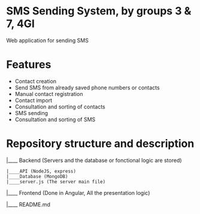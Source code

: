 # SMS Sending System, by groups 3 & 7, 4GI

Web application for sending SMS

# Features

- Contact creation
- Send SMS from already saved phone numbers or contacts
- Manual contact registration
- Contact import
- Consultation and sorting of contacts
- SMS sending
- Consultation and sorting of SMS

# Repository structure and description

|____ Backend (Servers and the database or fonctional logic are stored)

    |____API (NodeJS, express)
    |____Database (MongoDB)
	|____server.js (The server main file)

|____ Frontend (Done in Angular, All the presentation logic)

|____ README.md

